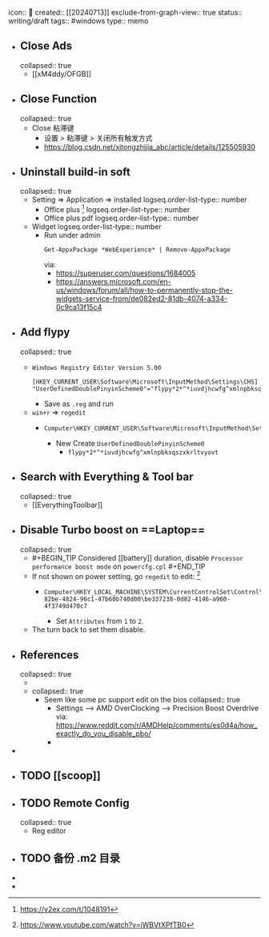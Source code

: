 icon:: 📝
created:: [[20240713]]
exclude-from-graph-view:: true
status:: writing/draft
tags:: #windows
type:: memo

- ## Close Ads
  collapsed:: true
  - [[xM4ddy/OFGB]]
- ## Close Function
  collapsed:: true
  - Close 粘滞键
    - 设置 > 粘滞键 > 关闭所有触发方式
    - https://blog.csdn.net/xitongzhijia_abc/article/details/125505930
- ## Uninstall build-in soft
  collapsed:: true
  - Setting => Application => installed
    logseq.order-list-type:: number
    - Office plus [^china-office]
      logseq.order-list-type:: number
    - Office plus pdf
      logseq.order-list-type:: number
  - Widget
    logseq.order-list-type:: number
    - Run under admin
      ```shell
      Get-AppxPackage *WebExperience* | Remove-AppxPackage
      ```
      via:
      - https://superuser.com/questions/1684005
      - https://answers.microsoft.com/en-us/windows/forum/all/how-to-permanently-stop-the-widgets-service-from/de082ed2-81db-4074-a334-0c9ca13f15c4
- ## Add flypy
  collapsed:: true
  - ```reg
    Windows Registry Editor Version 5.00
    
    [HKEY_CURRENT_USER\Software\Microsoft\InputMethod\Settings\CHS]
    "UserDefinedDoublePinyinScheme0"="flypy*2*^*iuvdjhcwfg^xmlnpbksqszxkrltvyovt"
    ```
    - Save as `.reg` and run
  - `win+r` => `regedit`
    - ```
      Computer\HKEY_CURRENT_USER\Software\Microsoft\InputMethod\Settings\CHS
      ```
      - New Create `UserDefinedDoublePinyinScheme0`
        - `flypy*2*^*iuvdjhcwfg^xmlnpbksqszxkrltvyovt`
- ## Search with Everything & Tool bar
  collapsed:: true
  - [[EverythingToolbar]]
- ## Disable Turbo boost on ==Laptop==
  collapsed:: true
  - #+BEGIN_TIP
    Considered [[battery]] duration, disable `Processor performance boost mode` on `powercfg.cpl`
    #+END_TIP
  - If not shown on power setting, go `regedit` to edit: [^turbo-boost]
    - ```
      Computer\HKEY_LOCAL_MACHINE\SYSTEM\CurrentControlSet\Control\Power\PowerSettings\54533251-82be-4824-96c1-47b60b740d00\be337238-0d82-4146-a960-4f3749d470c7
      ```
      - Set `Attributes` from `1` to `2`.
  - The turn back to set them disable.
- ## References
  collapsed:: true
  - [^china-office]: https://v2ex.com/t/1048191
  - collapsed:: true
    [^turbo-boost]: https://www.youtube.com/watch?v=iWBVtXPfTB0
    - Seem like some pc support edit on the bios
      collapsed:: true
      - Settings --> AMD OverClocking --> Precision Boost Overdrive
        via: https://www.reddit.com/r/AMDHelp/comments/es0d4a/how_exactly_do_you_disable_pbo/
      -
-
- ## TODO [[scoop]]
- ## TODO Remote Config
  collapsed:: true
  - Reg editor
- ## TODO 备份 .m2 目录
-
-
